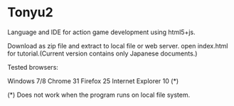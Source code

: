 Tonyu2
======

Language and IDE for action game development using html5+js.

Download as zip file and extract to local file or web server.
open index.html for tutorial.(Current version contains only Japanese documents.)

Tested browsers:

Windows 7/8
  Chrome 31
  Firefox 25
  Internet Explorer 10 (*)

(*) Does not work when the program runs on local file system.

